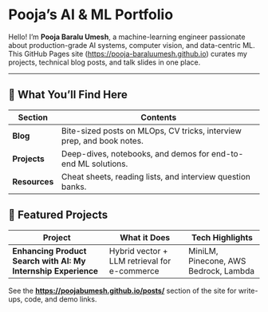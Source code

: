 # Pooja’s AI & ML Portfolio

Hello! I’m **Pooja Baralu Umesh**, a machine-learning engineer passionate about production-grade AI systems, computer vision, and data-centric ML.  
This GitHub Pages site (<https://pooja-baraluumesh.github.io>) curates my projects, technical blog posts, and talk slides in one place.

---

## 🚀 What You’ll Find Here

| Section | Contents |
|---------|----------|
| **Blog** | Bite-sized posts on MLOps, CV tricks, interview prep, and book notes. |
| **Projects** | Deep-dives, notebooks, and demos for end-to-end ML solutions. |
| **Resources** | Cheat sheets, reading lists, and interview question banks. |


## 🌟 Featured Projects

| Project | What it Does | Tech Highlights |
|---------|--------------|-----------------|
| **Enhancing Product Search with AI: My Internship Experience** | Hybrid vector + LLM retrieval for e-commerce | MiniLM, Pinecone, AWS Bedrock, Lambda |

See the **https://poojabumesh.github.io/posts/** section of the site for write-ups, code, and demo links.
